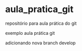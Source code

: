 # aula_pratica_git
repositório para aula prática do git

exemplo aula prática git

adicionando nova branch develop
